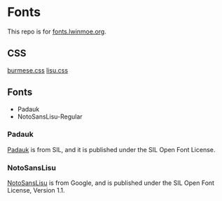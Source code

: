 # Fonts

This repo is for [fonts.lwinmoe.org](http://fonts.lwinmoe.org).

## CSS

[burmese.css](http://fonts.lwinmoe.org/burmese.css)
[lisu.css](http://fonts.lwinmoe.org/lisu.css)

## Fonts

- Padauk
- NotoSansLisu-Regular

### Padauk

[Padauk](http://software.sil.org/padauk/) is from SIL, and it is published under the SIL Open Font License.

### NotoSansLisu

[NotoSansLisu](https://www.google.com/get/noto/#sans-lisu) is from Google, and is published under the SIL Open Font License, Version 1.1.
